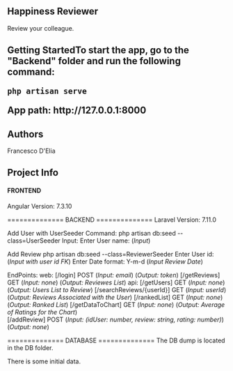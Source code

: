 
<h2>Happiness Reviewer</h2>
<p>Review your colleague.</p>

<h2>Getting Started</h2?
<p>To start the app, go to the "Backend" folder and run the following command: </p>
    <code>php artisan serve</code>

<p>App path: http://127.0.0.1:8000</p>

<h2>Authors</h2>
<p>Francesco D'Elia</p>

<h2>Project Info</h2>

<h4>FRONTEND</h4>
<p>Angular Version: 7.3.10</p>

============== BACKEND ==============
Laravel Version: 7.11.0

Add User with UserSeeder
    Command: php artisan db:seed --class=UserSeeder
    Input: Enter User name: (*Input*)

Add Review
    php artisan db:seed --class=ReviewerSeeder
    Enter User id: (*Input with user id FK*)
    Enter Date format: Y-m-d (*Input Review Date*)

EndPoints:
    web:
        [/login] POST
            (*Input: email*)
            (*Output: token*)
        [/getReviews] GET
            (*Input: none*)
            (*Output: Reviewes List*)
    api:
        [/getUsers] GET
            (*Input: none*)
            (*Output: Users List to Review*)
        [/searchReviews/{userId}] GET
            (*Input: userId*)
            (*Output: Reviews Associated with the User*) 
        [/rankedList] GET
            (*Input: none*)
            (*Output: Ranked List*) 
        [/getDataToChart] GET
            (*Input: none*)
            (*Output: Average of Ratings for the Chart*)         
        [/addReview] POST
            (*Input: (idUser: number, review: string, rating: number)*)
            (*Output: none*) 

============== DATABASE ==============
The DB dump is located in the DB folder.

There is some initial data.

